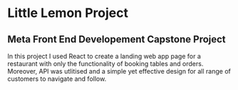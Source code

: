 # Little Lemon Project

## Meta Front End Developement Capstone Project

In this project I used React to create a landing web app page for a restaurant with only the functionality of booking tables and orders. Moreover, API was utlitised and a simple yet effective design for all range of customers to navigate and follow.  

